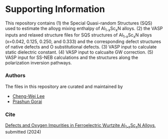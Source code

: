# Supporting Information

This repository contains (1) the Special Quasi-random Structures (SQS) used to estimate the alloyg mixing enthalpy of Al<sub>1-x</sub>Sc<sub>x</sub>N alloys. (2) the VASP inputs and relaxed structure files for SQS structures of Al<sub>1-x</sub>Sc<sub>x</sub>N alloys (x=0.042, 0.125, 0.250, and 0.333) and the corresponding defect structures of native defects and O substitutional defects. (3) VASP input to calculate static dielectric constant. (4) VASP input to calcualte GW correction. (5) VASP input for SS-NEB calculations and the structures along the polarization inversion pathways.



### Authors

The files in this repository are curated and maintained by

* [Cheng-Wei Lee](mailto:clee2[at]mines[dot]edu)
* [Prashun Gorai](mailto:pgorai[at]mines[dot]edu)


### Cite

[Defects and Oxygen Impurities in Ferroelectric Wurtzite Al<sub>1-x</sub>Sc<sub>x</sub>N Alloys](https://arxiv.org/abs/2308.14310), submitted (2024)
